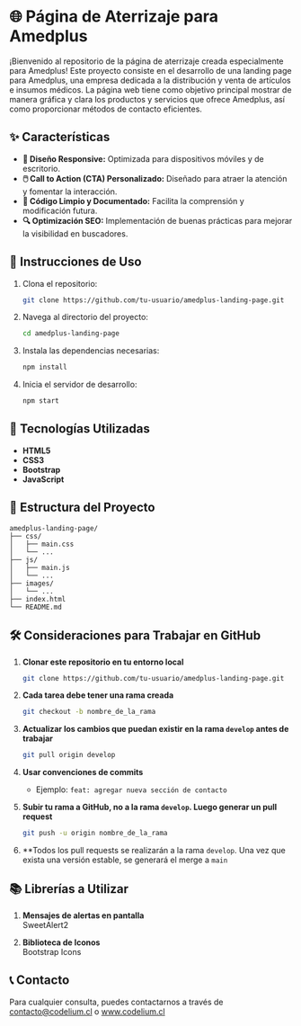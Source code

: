 # 🌐 Página de Aterrizaje para Amedplus

¡Bienvenido al repositorio de la página de aterrizaje creada especialmente para Amedplus! Este proyecto consiste en el desarrollo de una landing page para Amedplus, una empresa dedicada a la distribución y venta de artículos e insumos médicos. La página web tiene como objetivo principal mostrar de manera gráfica y clara los productos y servicios que ofrece Amedplus, así como proporcionar métodos de contacto eficientes.

## ✨ Características

- **📱 Diseño Responsive:** Optimizada para dispositivos móviles y de escritorio.
- **🖱️ Call to Action (CTA) Personalizado:** Diseñado para atraer la atención y fomentar la interacción.
- **🧹 Código Limpio y Documentado:** Facilita la comprensión y modificación futura.
- **🔍 Optimización SEO:** Implementación de buenas prácticas para mejorar la visibilidad en buscadores.

## 🚀 Instrucciones de Uso

1. Clona el repositorio:
   ```bash
   git clone https://github.com/tu-usuario/amedplus-landing-page.git
   ```
2. Navega al directorio del proyecto:
   ```bash
   cd amedplus-landing-page
   ```
3. Instala las dependencias necesarias:
   ```bash
   npm install
   ```
4. Inicia el servidor de desarrollo:
   ```bash
   npm start
   ```

## 🚀 Tecnologías Utilizadas

- **HTML5**
- **CSS3**
- **Bootstrap**
- **JavaScript**

## 📂 Estructura del Proyecto

```plaintext
amedplus-landing-page/
├── css/
│   ├── main.css
│   └── ...
├── js/
│   ├── main.js
│   └── ...
├── images/
│   └── ...
├── index.html
└── README.md
```

## 🛠️ Consideraciones para Trabajar en GitHub

1. **Clonar este repositorio en tu entorno local**  
    ```bash
    git clone https://github.com/tu-usuario/amedplus-landing-page.git
    ```

2. **Cada tarea debe tener una rama creada**  
    ```bash
    git checkout -b nombre_de_la_rama
    ```
    
3. **Actualizar los cambios que puedan existir en la rama `develop` antes de trabajar**  
    ```bash
    git pull origin develop
    ```

4. **Usar convenciones de commits**  
    - Ejemplo: `feat: agregar nueva sección de contacto`

5. **Subir tu rama a GitHub, no a la rama `develop`. Luego generar un pull request**  
    ```bash
    git push -u origin nombre_de_la_rama
    ``` 

6. **Todos los pull requests se realizarán a la rama `develop`. Una vez que exista una versión estable, se generará el merge a `main`

## 📚 Librerías a Utilizar

1. **Mensajes de alertas en pantalla**  
   SweetAlert2

2. **Biblioteca de Iconos**  
   Bootstrap Icons

## 📞 Contacto

Para cualquier consulta, puedes contactarnos a través de contacto@codelium.cl o www.codelium.cl
